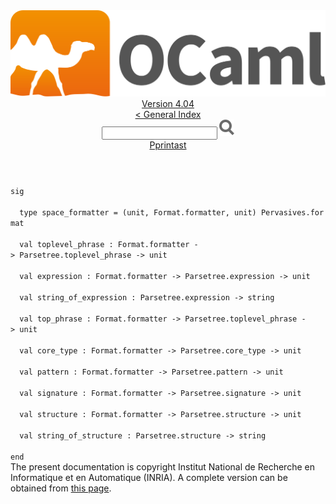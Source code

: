 <!-- ((! set title API !)) ((! set documentation !)) ((! set api !)) ((! set nobreadcrumb !)) -->
<div class="api"><header><nav class="toc brand"><a class="brand" href="https://ocaml.org/"><img src="colour-logo-gray.svg" class="svg" alt="OCaml"></a></nav><nav class="toc"><div class="toc_version"><a href="/docs" id="version-select">Version 4.04</a></div><a href="index.html">&lt; General Index</a><div class="api_search"><input type="text" name="apisearch" id="api_search" oninput="mySearch(false);" onkeypress="this.oninput();" onclick="this.oninput();" onpaste="this.oninput();">
<img src="search_icon.svg" alt="Search" class="svg" onclick="mySearch(false)"></div>
<div id="search_results"></div><div class="toc_title"><a href="Pprintast.html">Pprintast</a></div><ul></ul></nav></header>
<code class="code"><span class="keyword">sig</span><br>
&nbsp;&nbsp;<span class="keyword">type</span>&nbsp;space_formatter&nbsp;=&nbsp;(unit,&nbsp;<span class="constructor">Format</span>.formatter,&nbsp;unit)&nbsp;<span class="constructor">Pervasives</span>.format<br>
&nbsp;&nbsp;<span class="keyword">val</span>&nbsp;toplevel_phrase&nbsp;:&nbsp;<span class="constructor">Format</span>.formatter&nbsp;<span class="keywordsign">-&gt;</span>&nbsp;<span class="constructor">Parsetree</span>.toplevel_phrase&nbsp;<span class="keywordsign">-&gt;</span>&nbsp;unit<br>
&nbsp;&nbsp;<span class="keyword">val</span>&nbsp;expression&nbsp;:&nbsp;<span class="constructor">Format</span>.formatter&nbsp;<span class="keywordsign">-&gt;</span>&nbsp;<span class="constructor">Parsetree</span>.expression&nbsp;<span class="keywordsign">-&gt;</span>&nbsp;unit<br>
&nbsp;&nbsp;<span class="keyword">val</span>&nbsp;string_of_expression&nbsp;:&nbsp;<span class="constructor">Parsetree</span>.expression&nbsp;<span class="keywordsign">-&gt;</span>&nbsp;string<br>
&nbsp;&nbsp;<span class="keyword">val</span>&nbsp;top_phrase&nbsp;:&nbsp;<span class="constructor">Format</span>.formatter&nbsp;<span class="keywordsign">-&gt;</span>&nbsp;<span class="constructor">Parsetree</span>.toplevel_phrase&nbsp;<span class="keywordsign">-&gt;</span>&nbsp;unit<br>
&nbsp;&nbsp;<span class="keyword">val</span>&nbsp;core_type&nbsp;:&nbsp;<span class="constructor">Format</span>.formatter&nbsp;<span class="keywordsign">-&gt;</span>&nbsp;<span class="constructor">Parsetree</span>.core_type&nbsp;<span class="keywordsign">-&gt;</span>&nbsp;unit<br>
&nbsp;&nbsp;<span class="keyword">val</span>&nbsp;pattern&nbsp;:&nbsp;<span class="constructor">Format</span>.formatter&nbsp;<span class="keywordsign">-&gt;</span>&nbsp;<span class="constructor">Parsetree</span>.pattern&nbsp;<span class="keywordsign">-&gt;</span>&nbsp;unit<br>
&nbsp;&nbsp;<span class="keyword">val</span>&nbsp;signature&nbsp;:&nbsp;<span class="constructor">Format</span>.formatter&nbsp;<span class="keywordsign">-&gt;</span>&nbsp;<span class="constructor">Parsetree</span>.signature&nbsp;<span class="keywordsign">-&gt;</span>&nbsp;unit<br>
&nbsp;&nbsp;<span class="keyword">val</span>&nbsp;structure&nbsp;:&nbsp;<span class="constructor">Format</span>.formatter&nbsp;<span class="keywordsign">-&gt;</span>&nbsp;<span class="constructor">Parsetree</span>.structure&nbsp;<span class="keywordsign">-&gt;</span>&nbsp;unit<br>
&nbsp;&nbsp;<span class="keyword">val</span>&nbsp;string_of_structure&nbsp;:&nbsp;<span class="constructor">Parsetree</span>.structure&nbsp;<span class="keywordsign">-&gt;</span>&nbsp;string<br>
<span class="keyword">end</span></code><div class="copyright">The present documentation is copyright Institut National de Recherche en Informatique et en Automatique (INRIA). A complete version can be obtained from <a href="http://caml.inria.fr/pub/docs/manual-ocaml/">this page</a>.</div></div>